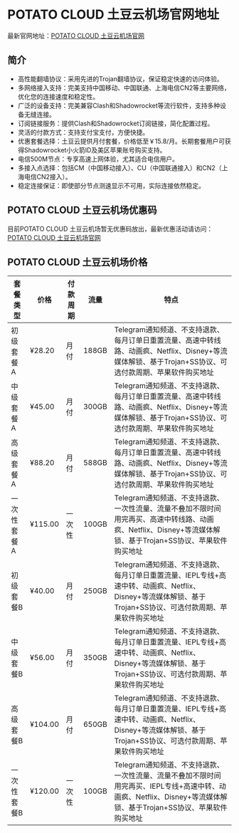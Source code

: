 # POTATO CLOUD 土豆云机场官网地址

最新官网地址：[POTATO CLOUD 土豆云机场官网](https://www.xn--9kq61slq0c.com/#/register?code=N4CBmXex)


## 简介

- 高性能翻墙协议：采用先进的Trojan翻墙协议，保证稳定快速的访问体验。
- 多网络接入支持：完美支持中国移动、中国联通、上海电信CN2等主要网络，优化您的连接速度和稳定性。
- 广泛的设备支持：完美兼容Clash和Shadowrocket等流行软件，支持多种设备无缝连接。
- 订阅链接服务：提供Clash和Shadowrocket订阅链接，简化配置过程。
- 灵活的付款方式：支持支付宝支付，方便快捷。
- 优惠套餐选择：土豆云提供月付套餐，价格低至￥15.8/月。长期套餐用户可获得Shadowrocket小火箭ID及美区苹果账号购买支持。
- 电信500M节点：专享高速上网体验，尤其适合电信用户。
- 多接入点选择：包括CM（中国移动接入）、CU（中国联通接入）和CN2（上海电信CN2接入）。
- 稳定连接保证：即使部分节点测速显示不可用，实际连接依然稳定。


## POTATO CLOUD 土豆云机场优惠码

目前POTATO CLOUD 土豆云机场暂无优惠码放出，最新优惠活动请访问：[POTATO CLOUD 土豆云机场官网](https://www.xn--9kq61slq0c.com/#/register?code=N4CBmXex)


## POTATO CLOUD 土豆云机场价格

| 套餐类型 | 价格  | 付款周期 | 流量   | 特点                                                                                                                                                          |
|----------|-------|----------|--------|---------------------------------------------------------------------------------------------------------------------------------------------------------------|
| 初级套餐A | ¥28.20 | 月付     | 188GB  | Telegram通知频道、不支持退款、每月订单日重置流量、高速中转线路、动画疯、Netflix、Disney+等流媒体解锁、基于Trojan+SS协议、可选付款周期、苹果软件购买地址 |
| 中级套餐A | ¥45.00 | 月付     | 300GB  | Telegram通知频道、不支持退款、每月订单日重置流量、高速中转线路、动画疯、Netflix、Disney+等流媒体解锁、基于Trojan+SS协议、可选付款周期、苹果软件购买地址 |
| 高级套餐A | ¥88.20 | 月付     | 588GB  | Telegram通知频道、不支持退款、每月订单日重置流量、高速中转线路、动画疯、Netflix、Disney+等流媒体解锁、基于Trojan+SS协议、可选付款周期、苹果软件购买地址 |
| 一次性套餐A | ¥115.00 | 一次性 | 100GB  | Telegram通知频道、不支持退款、一次性流量、流量不叠加不限时间用完再买、高速中转线路、动画疯、Netflix、Disney+等流媒体解锁、基于Trojan+SS协议、苹果软件购买地址 |
| 初级套餐B | ¥40.00 | 月付     | 250GB  | Telegram通知频道、不支持退款、每月订单日重置流量、IEPL专线+高速中转、动画疯、Netflix、Disney+等流媒体解锁、基于Trojan+SS协议、可选付款周期、苹果软件购买地址 |
| 中级套餐B | ¥56.00 | 月付     | 350GB  | Telegram通知频道、不支持退款、每月订单日重置流量、IEPL专线+高速中转、动画疯、Netflix、Disney+等流媒体解锁、基于Trojan+SS协议、可选付款周期、苹果软件购买地址 |
| 高级套餐B | ¥104.00| 月付     | 650GB  | Telegram通知频道、不支持退款、每月订单日重置流量、IEPL专线+高速中转、动画疯、Netflix、Disney+等流媒体解锁、基于Trojan+SS协议、可选付款周期、苹果软件购买地址 |
| 一次性套餐B | ¥120.00 | 一次性 | 100GB  | Telegram通知频道、不支持退款、一次性流量、流量不叠加不限时间用完再买、IEPL专线+高速中转、动画疯、Netflix、Disney+等流媒体解锁、基于Trojan+SS协议、苹果软件购买地址 |


